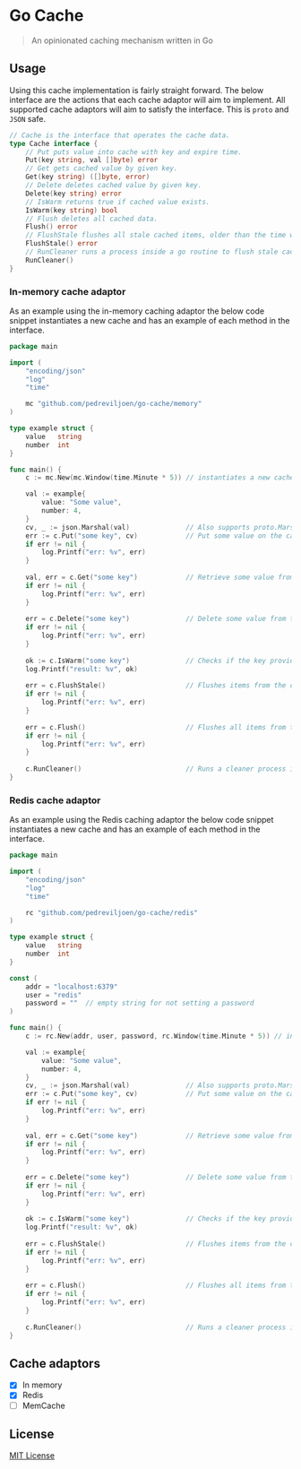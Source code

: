 # Go Cache

> An opinionated caching mechanism written in Go

## Usage

Using this cache implementation is fairly straight forward. The below interface are the actions that each cache adaptor will aim to implement. All supported cache adaptors will aim to satisfy the interface. This is `proto` and `JSON` safe.

```go
// Cache is the interface that operates the cache data.
type Cache interface {
	// Put puts value into cache with key and expire time.
	Put(key string, val []byte) error
	// Get gets cached value by given key.
	Get(key string) ([]byte, error)
	// Delete deletes cached value by given key.
	Delete(key string) error
	// IsWarm returns true if cached value exists.
	IsWarm(key string) bool
	// Flush deletes all cached data.
	Flush() error
	// FlushStale flushes all stale cached items, older than the time window
	FlushStale() error 
	// RunCleaner runs a process inside a go routine to flush stale cache items outside of the time window
	RunCleaner()
}
```

### In-memory cache adaptor

As an example using the in-memory caching adaptor the below code snippet instantiates a new cache and has an example of each method in the interface.

```go
package main

import (
	"encoding/json"
	"log"
	"time"

	mc "github.com/pedreviljoen/go-cache/memory"
)

type example struct {
	value   string
	number  int
}

func main() {
	c := mc.New(mc.Window(time.Minute * 5)) // instantiates a new cache with a default flush window of 5 minutes

	val := example{
		value: "Some value",
		number: 4,
    }
	cv, _ := json.Marshal(val)              // Also supports proto.Marshall for proto messages
	err := c.Put("some key", cv)            // Put some value on the cache
	if err != nil {
		log.Printf("err: %v", err)
	}
	
	val, err = c.Get("some key")            // Retrieve some value from the cache with the given key
	if err != nil {
		log.Printf("err: %v", err)
    }
	
	err = c.Delete("some key")              // Delete some value from the cache with the given key
	if err != nil {
		log.Printf("err: %v", err)
	}
	
	ok := c.IsWarm("some key")              // Checks if the key provide has a value saved in the cache
	log.Printf("result: %v", ok)
	
	err = c.FlushStale()                    // Flushes items from the cache older than the time window
	if err != nil {
		log.Printf("err: %v", err)
	}
	
	err = c.Flush()                         // Flushes all items from the cache
	if err != nil {
		log.Printf("err: %v", err)
	}
	
	c.RunCleaner()                          // Runs a cleaner process in a isolated go-routine which clears stale cache items
}
```

### Redis cache adaptor

As an example using the Redis caching adaptor the below code snippet instantiates a new cache and has an example of each method in the interface.

```go
package main

import (
	"encoding/json"
	"log"
	"time"

	rc "github.com/pedreviljoen/go-cache/redis"
)

type example struct {
	value   string
	number  int
}

const (
	addr = "localhost:6379"
	user = "redis"
	password = ""  // empty string for not setting a password
)

func main() {
	c := rc.New(addr, user, password, rc.Window(time.Minute * 5)) // instantiates a new cache with a default flush window of 5 minutes

	val := example{
		value: "Some value",
		number: 4,
    }
	cv, _ := json.Marshal(val)              // Also supports proto.Marshall for proto messages
	err := c.Put("some key", cv)            // Put some value on the cache
	if err != nil {
		log.Printf("err: %v", err)
	}
	
	val, err = c.Get("some key")            // Retrieve some value from the cache with the given key
	if err != nil {
		log.Printf("err: %v", err)
    }
	
	err = c.Delete("some key")              // Delete some value from the cache with the given key
	if err != nil {
		log.Printf("err: %v", err)
	}
	
	ok := c.IsWarm("some key")              // Checks if the key provide has a value saved in the cache
	log.Printf("result: %v", ok)
	
	err = c.FlushStale()                    // Flushes items from the cache older than the time window
	if err != nil {
		log.Printf("err: %v", err)
	}
	
	err = c.Flush()                         // Flushes all items from the cache
	if err != nil {
		log.Printf("err: %v", err)
	}
	
	c.RunCleaner()                          // Runs a cleaner process in a isolated go-routine which clears stale cache items
}
```

## Cache adaptors

- [x] In memory
- [x] Redis
- [ ] MemCache

## License

[MIT License](https://github.com/pedreviljoen/go-cache/blob/main/LICENSE)
